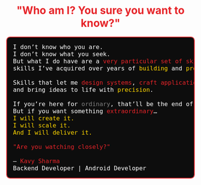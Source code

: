 <h1 align="center">
  <font color="#e62429">"Who am I? You sure you want to know?"</font>
</h1>


<pre style="font-size:16px; padding:16px; border:2px solid #e62429; border-radius:10px; background:#0d0d0d; color:#ffffff;">
I don’t know who you are.  
I don’t know what you seek.  
But what I do have are a <span style="color:#e62429;">very particular set of skills</span>—  
skills I’ve acquired over years of <span style="color:#FFD700;">building</span> and <span style="color:#FFD700;">problem-solving</span>.  

Skills that let me <span style="color:#e62429;">design systems</span>, <span style="color:#e62429;">craft applications</span>,  
and bring ideas to life with <span style="color:#FFD700;">precision</span>.  

If you’re here for <span style="color:grey;">ordinary</span>, that’ll be the end of it.  
But if you want something <span style="color:#e62429;">extraordinary</span>…  
<span style="color:#FFD700;">I will create it.</span>  
<span style="color:#FFD700;">I will scale it.</span>  
<span style="color:#FFD700;">And I will deliver it.</span>  

<span style="color:#e62429;">"Are you watching closely?"</span>  

— <span style="color:#e62429;">Kavy Sharma</span>  
Backend Developer | Android Developer
</pre>
